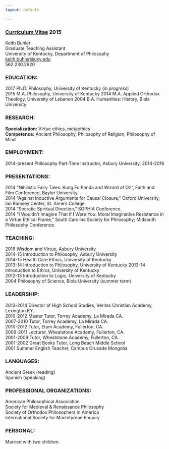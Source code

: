 ```yaml
---
layout: default

--- 
```


### [Curriculum Vitae](http://circularreason.github.io/cv.pdf) 2015

Keith Buhler  
Graduate Teaching Assistant  
University of Kentucky, Department of Philosophy  
[keith.buhler@uky.edu](emailto:keith.buhler@uky.edu)  
562.230.2920

### EDUCATION: ###
2017  Ph.D. Philosophy, University of Kentucky (*in progress*)  
2015  M.A. Philosophy, University of Kentucky
2014  M.A. Applied Orthodox Theology, University of Lebanon
2004  B.A. Humanities: History, Biola University


### RESEARCH: ###
**Specialization:**  Virtue ethics, metaethics  
**Competence:**      Ancient Philosophy, Philosophy of Religion, Philosophy of Mind 

### EMPLOYMENT: ###
2014-present   Philosophy Part-Time Instructor, Asbury University, 2014-2016   


### PRESENTATIONS: ###
2014  “Nihilistic Fairy Tales: Kung Fu Panda and Wizard of Oz”, Faith and Film Conference, Baylor University.       
2014  “Against Inductive Arguments for Causal Closure,” Oxford University, Ian Ramsey Center, St. Anne’s College.  
2014  “Socratic Spiritual Direction,” SOPHIA Conference.  
2014  “I Wouldn’t Imagine That if I Were You: Moral Imaginative Resistance in a Virtue Ethical Frame,” South Carolina Society for Philosophy;  Midsouth Philosophy Conference.  

### TEACHING: ###
2016        Wisdom and Virtue, Asbury University   
2014-15     Introduction to Philosophy, Asbury University  
2014-15     Health Care Ethics, University of Kentucky  
2013-14     Introduction to Philosophy, University of Kentucky    2013-14  Introduction to Ethics, University of Kentucky  
2012-13        Introduction to Logic, University of Kentucky   
2004        Philosophy of Science, Biola University (summer term)


### LEADERSHIP: ###
2013-2014   Director of High School Studies, Veritas Christian Academy, Lexington KY.   
2010-2012   Master Tutor, Torrey Academy, La Mirada CA.  
2007-2010   Tutor, Torrey Academy, La Mirada CA.  
2010-2012   Tutor, Etum Academy, Fullerton, CA.  
2009-2011   Lecturer, Wheatstone Academy, Fullerton, CA.   
2001-2009   Tutor, Wheatstone Academy, Fullerton, CA.   
2001-2002   Great Books Tutor, Long Beach Middle School  
2001        Summer English Teacher, Campus Crusade Mongolia  


### LANGUAGES: ###
Ancient Greek (reading)  
Spanish  (speaking)  

### PROFESSIONAL ORGANIZATIONS:
American Philosophical Association  
Society for Medieval & Renaissance Philosophy  
Society of Orthodox Philosophers in America  
International Society for MacIntyrean Enquiry  


### PERSONAL:
Married with two children.

